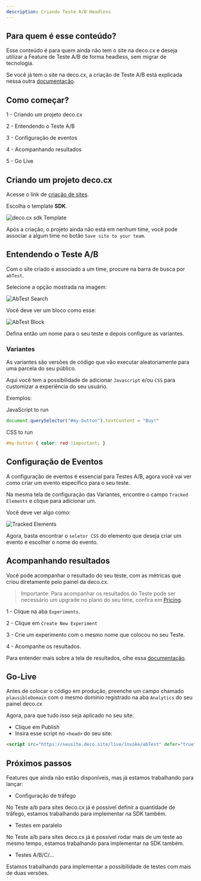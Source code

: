 ```yaml
---
description: Criando Teste A/B Headless
---
```


## Para quem é esse conteúdo?

Esse conteúdo é para quem ainda não tem o site na deco.cx e deseja utilizar a Feature de Teste A/B de forma headless, sem migrar de tecnologia.

Se você já tem o site na deco.cx, a criação de Teste A/B está explicada nessa outra [documentação](https://deco.cx/docs/pt/developing/ab-test).

## Como começar?

1 - Criando um projeto deco.cx

2 - Entendendo o Teste A/B

3 - Configuração de eventos

4 - Acompanhando resultados

5 - Go Live

## Criando um projeto deco.cx

Acesse o link de [criação de sites](https://admin.deco.cx/spaces/new).

Escolha o template **SDK**.

![deco.cx sdk Template](https://ozksgdmyrqcxcwhnbepg.supabase.co/storage/v1/object/public/assets/530/ffd8f072-daf7-48cc-ab14-ad6b9297f903)

Após a criação, o projeto ainda não está em nenhum time, você pode associar a algum time no botão ``Save site to your team``.


## Entendendo o Teste A/B

Com o site criado e associado a um time, procure na barra de busca por ``abTest``.

Selecione a opção mostrada na imagem:

![AbTest Search](https://ozksgdmyrqcxcwhnbepg.supabase.co/storage/v1/object/public/assets/530/7658eb54-1f8f-49ca-8483-341e59200a9f)

Você deve ver um bloco como esse:

![AbTest Block](https://ozksgdmyrqcxcwhnbepg.supabase.co/storage/v1/object/public/assets/530/d0ee14cb-5ee4-4b3f-a56a-b5f6b4c84eb9)

Defina então um nome para o seu teste e depois configure as variantes.

### Variantes

As variantes são versões de código que vão executar aleatoriamente para uma parcela do seu público.

Aqui você tem a possibilidade de adicionar ``Javascript`` e/ou ``CSS`` para customizar a experiência do seu usuário.

Exemplos:

JavaScript to run
```js
document.querySelector("#my-button").textContent = "Buy!"
```

CSS to run
```css
#my-button { color: red !important; }
```

## Configuração de Eventos

A configuração de eventos é essencial para Testes A/B, agora você vai ver como criar um evento específico para o seu teste.

Na mesma tela de configuração das Variantes, encontre o campo ``Tracked Elements`` e clique para adicionar um.

Você deve ver algo como:

![Tracked Elements](https://ozksgdmyrqcxcwhnbepg.supabase.co/storage/v1/object/public/assets/530/3933da2b-e55b-4f75-892b-345fd5e1d3d1)

Agora, basta encontrar o ``seletor CSS`` do elemento que deseja criar um evento e escolher o nome do evento.

## Acompanhando resultados

Você pode acompanhar o resultado do seu teste, com as métricas que criou diretamente pelo painel da deco.cx.

> Importante: Para acompanhar os resultados do Teste pode ser necessário um upgrade no plano do seu time, confira em [Pricing](https://deco.cx/en/pricing).

1 - Clique na aba ``Experiments``.

2 - Clique em ``Create New Experiment``

3 - Crie um experimento com o mesmo nome que colocou no seu Teste.

4 - Acompanhe os resultados.

Para entender mais sobre a tela de resultados, olhe essa [documentação](https://deco.cx/docs/pt/developing/ab-test#funil-e-resultado).

## Go-Live

Antes de colocar o código em produção, preenche um campo chamado ``plausibleDomain`` com o mesmo domínio registrado na aba ``Analytics`` do seu painel deco.cx

Agora, para que tudo isso seja aplicado no seu site:

- Clique em Publish
- Insira esse script no ``<head>`` do seu site:

```html
<script src="https://seusite.deco.site/live/invoke/abTest" defer="true"></script>
```

## Próximos passos

Features que ainda não estão disponíveis, mas já estamos trabalhando para lançar: 

- Configuração de tráfego

No Teste a/b para sites deco.cx já é possível definir a quantidade de tráfego, estamos trabalhando para implementar na SDK também.

- Testes em paralelo

No Teste a/b para sites deco.cx já é possível rodar mais de um teste ao mesmo tempo, estamos trabalhando para implementar na SDK também.

- Testes A/B/C/...

Estamos trabalhando para implementar a possibilidade de testes com mais de duas versões.
